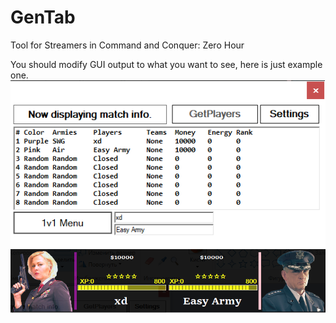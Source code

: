 # GenTab
Tool for Streamers in Command and Conquer: Zero Hour

You should modify GUI output to what you want to see, here is just example one.
![Alt text](/menu1.png?raw=true "Main Menu")
![Alt text](/menu2.png?raw=true "Stream Menu")
